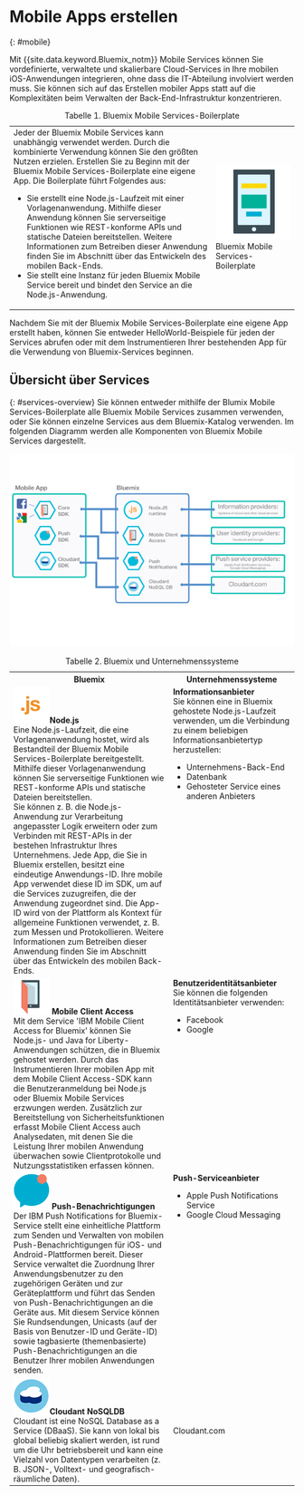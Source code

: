 # Mobile Apps erstellen
{: #mobile}

Mit {{site.data.keyword.Bluemix_notm}} Mobile Services können Sie vordefinierte, verwaltete und skalierbare Cloud-Services in Ihre mobilen iOS-Anwendungen integrieren, ohne dass die IT-Abteilung involviert werden muss. Sie können sich auf das Erstellen mobiler Apps statt auf die Komplexitäten beim Verwalten der Back-End-Infrastruktur konzentrieren. 

<table><caption>Tabelle 1. Bluemix Mobile Services-Boilerplate</caption>
<tr>
	<td>Jeder der Bluemix Mobile Services kann unabhängig verwendet werden. Durch die kombinierte Verwendung können Sie den größten Nutzen erzielen. Erstellen Sie zu Beginn mit der Bluemix Mobile Services-Boilerplate eine eigene App. Die Boilerplate führt Folgendes aus:
		<ul>
			<li>Sie erstellt eine Node.js-Laufzeit mit einer Vorlagenanwendung. Mithilfe dieser Anwendung können Sie serverseitige Funktionen wie REST-konforme APIs und statische Dateien bereitstellen. Weitere Informationen zum Betreiben dieser Anwendung finden Sie im Abschnitt über das Entwickeln des mobilen Back-Ends. </li>
			<li>
Sie stellt eine Instanz für jeden Bluemix Mobile Service bereit und bindet den Service an die Node.js-Anwendung. </li>
		</ul>
	</td>
	<td> <img src="images/mf_boiler_icon.png" alt="Bluemix Mobile Services" width="500"> Bluemix Mobile Services-Boilerplate </td>
</tr>
</table>

Nachdem Sie mit der Bluemix Mobile Services-Boilerplate eine eigene App erstellt haben, können Sie entweder HelloWorld-Beispiele für jeden der Services abrufen oder mit dem Instrumentieren Ihrer bestehenden App für die Verwendung von Bluemix-Services beginnen.


## Übersicht über Services
{: #services-overview}
Sie können entweder mithilfe der Blumix Mobile Services-Boilerplate alle Bluemix Mobile Services zusammen verwenden, oder Sie können einzelne Services aus dem Bluemix-Katalog verwenden. Im folgenden Diagramm werden alle Komponenten von Bluemix Mobile Services dargestellt.

![Architektur der mobilen Bluemix-Services](images/bms_architecture.jpg)

<table>
<caption>Tabelle 2. Bluemix und Unternehmenssysteme</caption>
<th>Bluemix</th>
<th>Unternehmenssysteme</th>
<tr>
<td> <img src="images/i_js_64.png" alt="Symbol für Node.js-Laufzeit"><b>Node.js</b> <br/> Eine Node.js-Laufzeit, die eine Vorlagenanwendung hostet, wird als Bestandteil der Bluemix Mobile Services-Boilerplate bereitgestellt. Mithilfe dieser Vorlagenanwendung können Sie serverseitige Funktionen wie REST-konforme APIs und statische Dateien bereitstellen. <br/>Sie können z. B. die Node.js-Anwendung zur Verarbeitung angepasster Logik erweitern oder zum Verbinden mit REST-APIs in der bestehen Infrastruktur Ihres Unternehmens. Jede App, die Sie in Bluemix erstellen, besitzt eine eindeutige Anwendungs-ID. Ihre mobile App verwendet diese ID im SDK, um auf die Services zuzugreifen, die der Anwendung zugeordnet sind. Die App-ID wird von der Plattform als Kontext für allgemeine Funktionen verwendet, z. B. zum Messen und Protokollieren.
Weitere Informationen zum Betreiben dieser Anwendung finden Sie im Abschnitt über das Entwickeln des mobilen Back-Ends.</td>
<td valign="top"><b>Informationsanbieter</b> <br/>Sie können eine in Bluemix gehostete Node.js-Laufzeit verwenden, um die Verbindung zu einem beliebigen Informationsanbietertyp herzustellen:
<ul>
	<li>Unternehmens-Back-End</li>
	<li>Datenbank</li>
	<li>Gehosteter Service eines anderen Anbieters</li>
</ul>
</td>
</tr>
<tr>
<td><img src="images/catalog_icons-05.png" alt="Symbol für Mobile Client Access-Service"> <b>Mobile Client Access</b><br/>Mit dem Service 'IBM Mobile Client Access for Bluemix' können Sie Node.js- und Java for Liberty-Anwendungen schützen, die in Bluemix gehostet werden. Durch das Instrumentieren Ihrer mobilen App mit dem Mobile Client Access-SDK kann die Benutzeranmeldung bei Node.js oder Bluemix Mobile Services erzwungen werden. Zusätzlich zur Bereitstellung von Sicherheitsfunktionen erfasst Mobile Client Access auch Analysedaten, mit denen Sie die Leistung Ihrer mobilen Anwendung überwachen sowie Clientprotokolle und Nutzungsstatistiken erfassen können. </td>
<td valign="top"><b>Benutzeridentitätsanbieter</b> <br/>Sie können die folgenden Identitätsanbieter verwenden: <ul><li>Facebook</li><li>Google</li></ul></td>
</tr>
<tr>
<td><img src="images/catalog_icons-09.png" alt="Symbol für Push-Benachrichtigungsservice"> <b>Push-Benachrichtigungen</b><br/>Der IBM Push Notifications for Bluemix-Service stellt eine einheitliche Plattform zum Senden und Verwalten von mobilen Push-Benachrichtigungen für iOS- und Android-Plattformen bereit. Dieser Service verwaltet die Zuordnung Ihrer Anwendungsbenutzer zu den zugehörigen Geräten und zur Geräteplattform und führt das Senden von Push-Benachrichtigungen an die Geräte aus. Mit diesem Service können Sie Rundsendungen, Unicasts (auf der Basis von Benutzer-ID und Geräte-ID) sowie tagbasierte (themenbasierte) Push-Benachrichtigungen an die Benutzer Ihrer mobilen Anwendungen senden.</td>
<td valign="top"><b>Push-Serviceanbieter</b><ul><li>Apple Push Notifications Service</li><li>Google Cloud Messaging</li></ul></td>
</tr>
<tr>
<td><img src="images/cloudant64.png" alt="Symbol für Cloudant-Service"><b>Cloudant NoSQLDB</b><br/> Cloudant ist eine NoSQL Database as a Service (DBaaS). Sie kann von lokal bis global beliebig skaliert werden, ist rund um die Uhr betriebsbereit und kann eine Vielzahl von Datentypen verarbeiten (z. B. JSON-, Volltext- und geografisch-räumliche Daten). </td>
<td>Cloudant.com</td>
</tr>
</table>
